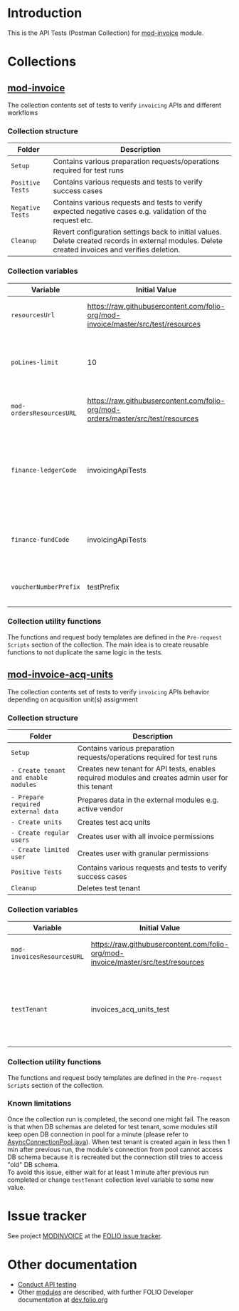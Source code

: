 # Introduction

This is the API Tests (Postman Collection) for [mod-invoice](https://github.com/folio-org/mod-invoice/blob/master/README.md) module.

# Collections
## [mod-invoice](mod-invoice.postman_collection.json)
The collection contents set of tests to verify `invoicing` APIs and different workflows

### Collection structure

Folder | Description  
--- | --- 
`Setup` | Contains various preparation requests/operations required for test runs
`Positive Tests` | Contains various requests and tests to verify success cases
`Negative Tests` | Contains various requests and tests to verify expected negative cases e.g. validation of the request etc.
`Cleanup` | Revert configuration settings back to initial values. Delete created records in external modules. Delete created invoices and verifies deletion.

### Collection variables

Variable | Initial Value | Description  
 --- | --- | --- 
`resourcesUrl` | https://raw.githubusercontent.com/folio-org/mod-invoice/master/src/test/resources | Path to mod-invoice test resources
`poLines-limit` | 10 | Purchase Order Lines Limit to be used for configuration update
`mod-ordersResourcesURL` | https://raw.githubusercontent.com/folio-org/mod-orders/master/src/test/resources | Path to mod-orders test resources
`finance-ledgerCode` | invoicingApiTests | Ledger code which is going to be used for fund creation (required for fund distributions)
`finance-fundCode` | invoicingApiTests | Fund code which is going to be used for fund distributions
`voucherNumberPrefix` | testPrefix | The config value for voucher prefix

### Collection utility functions

The functions and request body templates are defined in the `Pre-request Scripts` section of the collection. The main idea is to create reusable functions to not duplicate the same logic in the tests.

## [mod-invoice-acq-units](mod-invoice-acq-units.postman_collection.json)
The collection contents set of tests to verify `invoicing` APIs behavior depending on acquisition unit(s) assignment

### Collection structure
Folder | Description  
--- | --- 
`Setup` | Contains various preparation requests/operations required for test runs
`- Create tenant and enable modules` | Creates new tenant for API tests, enables required modules and creates admin user for this tenant
`- Prepare required external data` | Prepares data in the external modules e.g. active vendor
`- Create units` | Creates test acq units
`- Create regular users` | Creates user with all invoice permissions
`- Create limited user` | Creates user with granular permissions
`Positive Tests` | Contains various requests and tests to verify success cases
`Cleanup` | Deletes test tenant

### Collection variables

Variable | Initial Value | Description  
 --- | --- | --- 
`mod-invoicesResourcesURL` | https://raw.githubusercontent.com/folio-org/mod-invoice/master/src/test/resources | Path to mod-invoice test resources
`testTenant` | invoices_acq_units_test | Tenant identifier which is going to be used (created) for API tests

### Collection utility functions

The functions and request body templates are defined in the `Pre-request Scripts` section of the collection.

### Known limitations 
Once the collection run is completed, the second one might fail. The reason is that when DB schemas are deleted for test tenant, some modules still keep open DB connection in pool for a minute (please refer to [AsyncConnectionPool.java](https://github.com/folio-org/vertx-mysql-postgresql-client/blob/release-connection-pool-3-5-1-folio-1/src/main/java/io/vertx/ext/asyncsql/impl/pool/AsyncConnectionPool.java#L52)). When test tenant is created again in less then 1 min after previous run, the module's connection from pool cannot access DB schema because it is recreated but the connection still tries to access "old" DB schema.  
To avoid this issue, either wait for at least 1 minute after previous run completed or change `testTenant` collection level variable to some new value.

# Issue tracker

See project [MODINVOICE](https://issues.folio.org/browse/MODINVOICE) at the [FOLIO issue tracker](https://dev.folio.org/guidelines/issue-tracker).

# Other documentation

 * [Conduct API testing](https://dev.folio.org/guides/api-testing/)
 * Other [modules](https://dev.folio.org/source-code/#server-side) are described, with further FOLIO Developer documentation at [dev.folio.org](https://dev.folio.org/)
